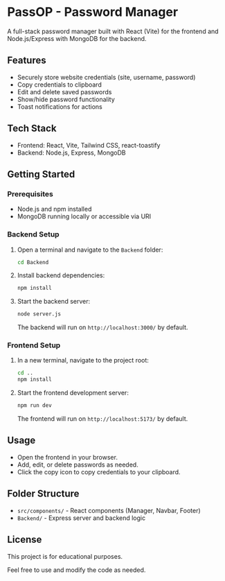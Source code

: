 # PassOP - Password Manager

A full-stack password manager built with React (Vite) for the frontend and Node.js/Express with MongoDB for the backend.

## Features
- Securely store website credentials (site, username, password)
- Copy credentials to clipboard
- Edit and delete saved passwords
- Show/hide password functionality
- Toast notifications for actions

## Tech Stack
- Frontend: React, Vite, Tailwind CSS, react-toastify
- Backend: Node.js, Express, MongoDB

## Getting Started

### Prerequisites
- Node.js and npm installed
- MongoDB running locally or accessible via URI

### Backend Setup
1. Open a terminal and navigate to the `Backend` folder:
   ```sh
   cd Backend
   ```
2. Install backend dependencies:
   ```sh
   npm install
   ```
3. Start the backend server:
   ```sh
   node server.js
   ```
   The backend will run on `http://localhost:3000/` by default.

### Frontend Setup
1. In a new terminal, navigate to the project root:
   ```sh
   cd ..
   npm install
   ```
2. Start the frontend development server:
   ```sh
   npm run dev
   ```
   The frontend will run on `http://localhost:5173/` by default.

## Usage
- Open the frontend in your browser.
- Add, edit, or delete passwords as needed.
- Click the copy icon to copy credentials to your clipboard.

## Folder Structure
- `src/components/` - React components (Manager, Navbar, Footer)
- `Backend/` - Express server and backend logic

## License
This project is for educational purposes.

Feel free to use and modify the code as needed.
